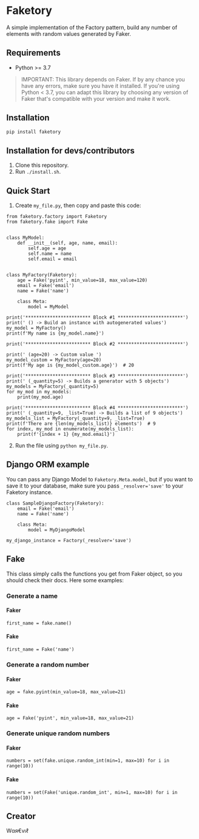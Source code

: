 # Faketory
A simple implementation of the Factory pattern, build any number of elements with random values generated by Faker.

## Requirements
- Python >= 3.7
> IMPORTANT: This library depends on Faker. If by any chance you have any errors, make sure you have it installed. If you're using Python < 3.7, you can adapt this library by choosing any version of Faker that's compatible with your version and make it work.

## Installation
```sh
pip install faketory
```

## Installation for devs/contributors
1. Clone this repository.
2. Run `./install.sh`.

## Quick Start
1. Create `my_file.py`, then copy and paste this code:
```
from faketory.factory import Faketory
from faketory.fake import Fake


class MyModel:
    def __init__(self, age, name, email):
        self.age = age
        self.name = name
        self.email = email


class MyFactory(Faketory):
    age = Fake('pyint', min_value=18, max_value=120)
    email = Fake('email')
    name = Fake('name')

    class Meta:
        model = MyModel

print('************************ Block #1 ************************')
print(' () -> Build an instance with autogenerated values')
my_model = MyFactory()
print(f'My name is {my_model.name}')

print('************************ Block #2 ************************')

print(' (age=20) -> Custom value ')
my_model_custom = MyFactory(age=20)
print(f'My age is {my_model_custom.age}')  # 20

print('************************ Block #3 ************************')
print(' (_quantity=5) -> Builds a generator with 5 objects')
my_models = MyFactory(_quantity=5)
for my_mod in my_models:
    print(my_mod.age)

print('************************ Block #4 ************************')
print(' (_quantity=9, _list=True) -> Builds a list of 9 objects')
my_models_list = MyFactory(_quantity=9, _list=True)
print(f'There are {len(my_models_list)} elements')  # 9
for index, my_mod in enumerate(my_models_list):
    print(f'{index + 1} {my_mod.email}')

```
2. Run the file using `python my_file.py`.

## Django ORM example
You can pass any Django Model to `Faketory.Meta.model`, but if you want to save it to your database, make sure you pass `_resolver='save'` to your Faketory instance.
```
class SampleDjangoFactory(Faketory):
    email = Fake('email')
    name = Fake('name')

    class Meta:
        model = MyDjangoModel

my_django_instance = Factory(_resolver='save')

```

## Fake
This class simply calls the functions you get from Faker object, so you should check their docs. Here some examples:

### Generate a name

#### Faker
```
first_name = fake.name()
```
#### Fake
```
first_name = Fake('name')
```

### Generate a random number
#### Faker
```
age = fake.pyint(min_value=18, max_value=21)
```
#### Fake
```
age = Fake('pyint', min_value=18, max_value=21)
```

### Generate unique random numbers
#### Faker
```
numbers = set(fake.unique.random_int(min=1, max=10) for i in range(10))
```
#### Fake
```
numbers = set(Fake('unique.random_int', min=1, max=10) for i in range(10))
```

## Creator
Wαя€vเℓ
